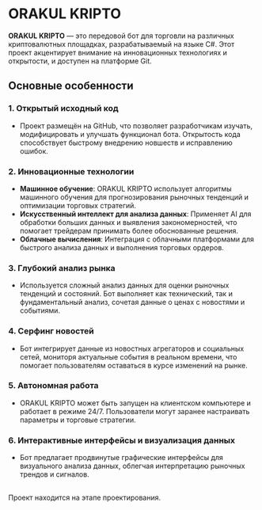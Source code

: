 # ORAKUL KRIPTO

**ORAKUL KRIPTO** — это передовой бот для торговли на различных криптовалютных площадках, разрабатываемый на языке C#. Этот проект акцентирует внимание на инновационных технологиях и открытости, и доступен на платформе Git. 

## **Основные особенности**

### 1. Открытый исходный код
- Проект размещён на GitHub, что позволяет разработчикам изучать, модифицировать и улучшать функционал бота. Открытость кода способствует быстрому внедрению новшеств и исправлению ошибок.

### 2. Инновационные технологии
- **Машинное обучение**: ORAKUL KRIPTO использует алгоритмы машинного обучения для прогнозирования рыночных тенденций и оптимизации торговых стратегий.
- **Искусственный интеллект для анализа данных**: Применяет AI для обработки больших данных и выявления закономерностей, что помогает трейдерам принимать более обоснованные решения.
- **Облачные вычисления**: Интеграция с облачными платформами для быстрого анализа данных и выполнения торговых ордеров.

### 3. Глубокий анализ рынка
- Используется сложный анализ данных для оценки рыночных тенденций и состояний. Бот выполняет как технический, так и фундаментальный анализ, сочетая данные о ценах с новостями и событиями.

### 4. Серфинг новостей
- Бот интегрирует данные из новостных агрегаторов и социальных сетей, мониторя актуальные события в реальном времени, что помогает пользователям оставаться в курсе изменений на рынке.

### 5. Автономная работа
- ORAKUL KRIPTO может быть запущен на клиентском компьютере и работает в режиме 24/7. Пользователи могут заранее настраивать параметры и торговые стратегии.

### 6. Интерактивные интерфейсы и визуализация данных
- Бот предлагает продвинутые графические интерфейсы для визуального анализа данных, облегчая интерпретацию рыночных трендов и сигналов.



##
Проект находится на этапе проектирования.
